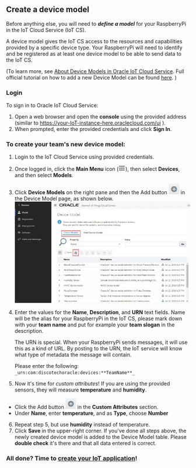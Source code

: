 ## Create a device model ##

Before anything else, you will need to **_define a model_** for your RaspberryPi in the IoT Cloud Service (IoT CS). 

A device model gives the IoT CS access to the resources and capabilities provided by a specific device type. Your RaspberryPi will need to identify and be registered as at least one device model to be able to send data to the IoT CS.

(To learn more, see [About Device Models in Oracle IoT Cloud Service](https://docs.oracle.com/en/cloud/paas/iot-cloud/iotgs/device-models-oracle-iot-cloud-service.html "About Device Models in Oracle IoT Cloud Service").
Full official tutorial on how to add a new Device Model can be found [here](https://docs.oracle.com/en/cloud/paas/iot-cloud/iotgs/creating-new-device-model.html "Creating new Device Model"). )

### Login ###

To sign in to Oracle IoT Cloud Service:
1. Open a web browser and open the **console** using the provided address (similar to https://your-IoT-instance-here.oraclecloud.com/ui ).
2. When prompted, enter the provided credentials and click **Sign In**.


### To create your team's new device model:

1. Login to the IoT Cloud Service using provided credentials.
2. Once logged in, click the **Main Menu** icon (![Menu](images/iot-menu-icon.png)), then select **Devices**, and then select **Models**.
3. Click **Device Models** on the right pane and then the Add button ![Add](images/add-button.jpg) in the Device Model page, as shown below.
   ![Add](images/device-model-add.jpg)
   
4. Enter the values for the **Name**, **Description**, and **URN** text fields. 
   Name will be the alias for your RaspberryPi in the IoT CS, please mark down with your **team name** and put for example your **team slogan** in the description.
   
   The URN is special. When your RaspberryPi sends messages, it will use this as a kind of URL. By posting to the URN, the IoT service will know what type of metadata the message will contain. 
   
   Please enter the following: `_urn:com:discotechoracle:devices:**TeamName**_`
5. Now it's time for _custom attributes_! If you are using the provided sensors, they will measure **temperature** and **humidity**.
  * Click the Add button ![Add](images/add-button.jpg) in the **Custom Attributes** section.
  * Under **Name**, enter **temperature**, and as **Type**, choose **Number**
6. Repeat step 5, but use **humidity** instead of temperature. 
7. Click **Save** in the upper-right corner. If you've done all steps above, the newly created device model is added to the Device Model table. Please **double check** it's there and that all data entered is correct. 

### All done? Time to [create your IoT application](createapplication.md)! ###
